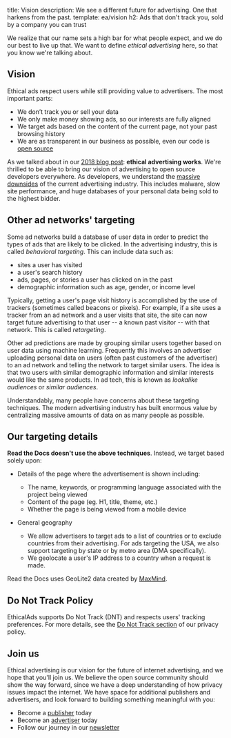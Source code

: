 title: Vision
description: We see a different future for advertising. One that harkens from the past.
template: ea/vision
h2: Ads that don't track you, sold by a company you can trust

We realize that our name sets a high bar for what people expect,
and we do our best to live up that.
We want to define _ethical advertising_ here,
so that you know we're talking about.

## Vision

Ethical ads respect users while still providing value to advertisers.
The most important parts:

* We don’t track you or sell your data
* We only make money showing ads, so our interests are fully aligned
* We target ads based on the content of the current page, not your past browsing history
* We are as transparent in our business as possible, even our code is [open source](https://github.com/readthedocs/ethical-ad-server/)

As we talked about in our [2018 blog post](https://blog.readthedocs.com/ethical-advertising-works/): **ethical advertising works**.
We're thrilled to be able to bring our vision of advertising to open source developers everywhere.
As developers,
we understand the [massive downsides](http://idlewords.com/talks/what_happens_next_will_amaze_you.htm) of the current advertising industry.
This includes malware,
slow site performance,
and huge databases of your personal data being sold to the highest bidder.

## Other ad networks' targeting

Some ad networks build a database of user data in order to predict the types
of ads that are likely to be clicked.
In the advertising industry, this is called *behavioral targeting*.
This can include data such as:

* sites a user has visited
* a user's search history
* ads, pages, or stories a user has clicked on in the past
* demographic information such as age, gender, or income level

Typically, getting a user's page visit history is accomplished by the use of trackers
(sometimes called beacons or pixels).
For example, if a site uses a tracker from an ad network and a user visits that site,
the site can now target future advertising to that user -- a known past visitor --
with that network. This is called *retargeting*.

Other ad predictions are made by grouping similar users
together based on user data using machine learning.
Frequently this involves an advertiser uploading personal data on users
(often past customers of the advertiser)
to an ad network and telling the network to target similar users.
The idea is that two users with similar demographic information
and similar interests would like the same products.
In ad tech, this is known as *lookalike audiences* or *similar audiences*.

Understandably, many people have concerns about these targeting techniques.
The modern advertising industry has built enormous value by centralizing
massive amounts of data on as many people as possible.

## Our targeting details

**Read the Docs doesn't use the above techniques**.
Instead, we target based solely upon:

* Details of the page where the advertisement is shown including:

  * The name, keywords, or programming language associated with the project being viewed
  * Content of the page (eg. H1, title, theme, etc.)
  * Whether the page is being viewed from a mobile device

* General geography

  * We allow advertisers to target ads to a list of countries or to exclude
    countries from their advertising. For ads targeting the USA, we also support
    targeting by state or by metro area (DMA specifically).
  * We geolocate a user's IP address to a country when a request is made.

Read the Docs uses GeoLite2 data created by [MaxMind](http://maxmind.com>).

## Do Not Track Policy

EthicalAds supports Do Not Track (DNT) and respects users' tracking preferences.
For more details, see the [Do Not Track section](/privacy-policy/#our-use-of-cookies-and-tracking)
of our privacy policy.

## Join us

Ethical advertising is our vision for the future of internet advertising,
and we hope that you'll join us.
We believe the open source community should show the way forward,
since we have a deep understanding of how privacy issues impact the internet.
We have space for additional publishers and advertisers,
and look forward to building something meaningful with you:

* Become a [publisher](/publishers/) today
* Become an [advertiser](/advertisers/) today
* Follow our journey in our [newsletter](https://ethicalads.us3.list-manage.com/subscribe/post?u=a6a22369cc2b356379cf789ca&id=79ffb01d18)
